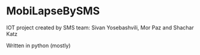 # MobiLapseBySMS
IOT project created by SMS team: Sivan Yosebashvili, Mor Paz and Shachar Katz

Written in python (mostly)
